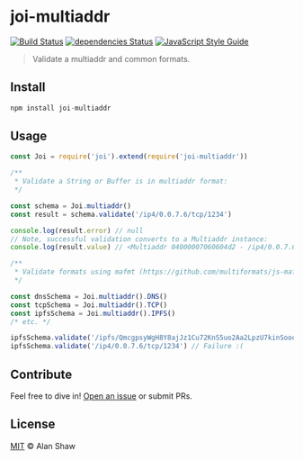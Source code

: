 # joi-multiaddr

[![Build Status](https://travis-ci.org/tableflip/joi-multiaddr.svg?branch=master)](https://travis-ci.org/tableflip/joi-multiaddr)
[![dependencies Status](https://david-dm.org/tableflip/joi-multiaddr/status.svg)](https://david-dm.org/tableflip/joi-multiaddr)
[![JavaScript Style Guide](https://img.shields.io/badge/code_style-standard-brightgreen.svg)](https://standardjs.com)

> Validate a multiaddr and common formats.

## Install

```js
npm install joi-multiaddr
```

## Usage

```js
const Joi = require('joi').extend(require('joi-multiaddr'))

/**
 * Validate a String or Buffer is in multiaddr format:
 */

const schema = Joi.multiaddr()
const result = schema.validate('/ip4/0.0.7.6/tcp/1234')

console.log(result.error) // null
// Note, successful validation converts to a Multiaddr instance:
console.log(result.value) // <Multiaddr 04000007060604d2 - /ip4/0.0.7.6/tcp/1234>

/**
 * Validate formats using mafmt (https://github.com/multiformats/js-mafmt):
 */

const dnsSchema = Joi.multiaddr().DNS()
const tcpSchema = Joi.multiaddr().TCP()
const ipfsSchema = Joi.multiaddr().IPFS()
/* etc. */

ipfsSchema.validate('/ipfs/QmcgpsyWgH8Y8ajJz1Cu72KnS5uo2Aa2LpzU7kinSoooo4') // Success!
ipfsSchema.validate('/ip4/0.0.7.6/tcp/1234') // Failure :(
```

## Contribute

Feel free to dive in! [Open an issue](https://github.com/tableflip/joi-multiaddr/issues/new) or submit PRs.

## License

[MIT](LICENSE) © Alan Shaw

